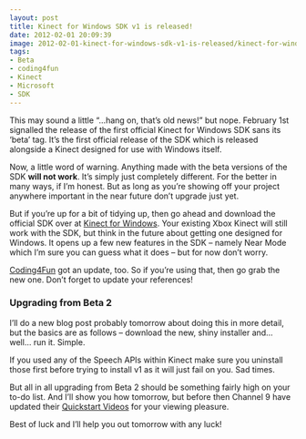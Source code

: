 ```yaml
---
layout: post
title: Kinect for Windows SDK v1 is released!
date: 2012-02-01 20:09:39
image: 2012-02-01-kinect-for-windows-sdk-v1-is-released/kinect-for-windows-1.jpg
tags:
- Beta
- coding4fun
- Kinect
- Microsoft
- SDK
---
```

This may sound a little “…hang on, that’s old news!” but nope. February 1st signalled the release of the first official Kinect for Windows SDK sans its ‘beta’ tag. It’s the first official release of the SDK which is released alongside a Kinect designed for use with Windows itself.

Now, a little word of warning. Anything made with the beta versions of the SDK **will not work**. It’s simply just completely different. For the better in many ways, if I’m honest. But as long as you’re showing off your project anywhere important in the near future don’t upgrade just yet.

But if you’re up for a bit of tidying up, then go ahead and download the official SDK over at [Kinect for Windows][Kinect for Windows]. Your existing Xbox Kinect will still work with the SDK, but think in the future about getting one designed for Windows. It opens up a few new features in the SDK – namely Near Mode which I’m sure you can guess what it does – but for now don’t worry.

[Coding4Fun][Coding4Fun Update] got an update, too. So if you’re using that, then go grab the new one. Don’t forget to update your references!

### Upgrading from Beta 2

I’ll do a new blog post probably tomorrow about doing this in more detail, but the basics are as follows – download the new, shiny installer and… well… run it. Simple.

If you used any of the Speech APIs within Kinect make sure you uninstall those first before trying to install v1 as it will just fail on you. Sad times.

But all in all upgrading from Beta 2 should be something fairly high on your to-do list. And I’ll show you how tomorrow, but before then Channel 9 have updated their [Quickstart Videos][Kinect Quickstart Video] for your viewing pleasure.

Best of luck and I’ll help you out tomorrow with any luck!

[Kinect for Windows]:http://www.kinectforwindows.org
[Coding4Fun Update]:http://c4fkinect.codeplex.com/releases/view/81523
[Kinect Quickstart Video]:http://channel9.msdn.com/Series/KinectQuickstart/Installing-and-Using-the-Kinect-Sensor?utm_source=dlvr.it&utm_medium=twitter